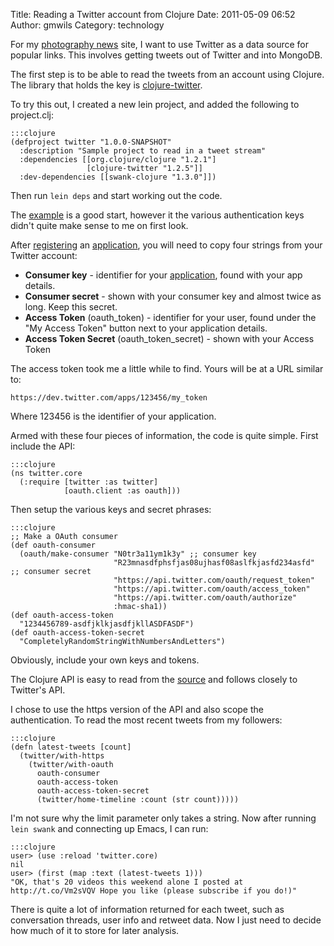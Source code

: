 Title: Reading a Twitter account from Clojure
Date: 2011-05-09 06:52
Author: gmwils
Category: technology

For my [photography news][] site, I want to use Twitter as a data source
for popular links. This involves getting tweets out of Twitter and into
MongoDB.

The first step is to be able to read the tweets from an account using
Clojure. The library that holds the key is [clojure-twitter][].

To try this out, I created a new lein project, and added the following
to project.clj:

    :::clojure
    (defproject twitter "1.0.0-SNAPSHOT"
      :description "Sample project to read in a tweet stream"
      :dependencies [[org.clojure/clojure "1.2.1"]
                     [clojure-twitter "1.2.5"]]
      :dev-dependencies [[swank-clojure "1.3.0"]])

Then run `lein deps` and start working out the code.

The [example][clojure-twitter] is a good start, however it the various
authentication keys didn't quite make sense to me on first look.

After [registering][] an [application][], you will need to copy four
strings from your Twitter account:

-   **Consumer key** - identifier for your [application][], found with
    your app details.
-   **Consumer secret** - shown with your consumer key and almost twice
    as long. Keep this secret.
-   **Access Token** (oauth\_token) - identifier for your user, found
    under the "My Access Token" button next to your application details.
-   **Access Token Secret** (oauth\_token\_secret) - shown with your
    Access Token

The access token took me a little while to find. Yours will be at a URL
similar to:

    https://dev.twitter.com/apps/123456/my_token

Where 123456 is the identifier of your application.

Armed with these four pieces of information, the code is quite simple.
First include the API:

    :::clojure
    (ns twitter.core
      (:require [twitter :as twitter]
                [oauth.client :as oauth]))

Then setup the various keys and secret phrases:

    :::clojure
    ;; Make a OAuth consumer
    (def oauth-consumer
      (oauth/make-consumer "N0tr3a11ym1k3y" ;; consumer key
                           "R23mnasdfphsfjas08ujhasf08aslfkjasfd234asfd" ;; consumer secret
                           "https://api.twitter.com/oauth/request_token"
                           "https://api.twitter.com/oauth/access_token"
                           "https://api.twitter.com/oauth/authorize"
                           :hmac-sha1))
    (def oauth-access-token
      "1234456789-asdfjklkjasdfjkllASDFASDF")
    (def oauth-access-token-secret
      "CompletelyRandomStringWithNumbersAndLetters")

Obviously, include your own keys and tokens.

The Clojure API is easy to read from the [source][] and follows closely
to Twitter's API.

I chose to use the https version of the API and also scope the
authentication. To read the most recent tweets from my followers:

    :::clojure
    (defn latest-tweets [count]
      (twitter/with-https
        (twitter/with-oauth
          oauth-consumer
          oauth-access-token
          oauth-access-token-secret
          (twitter/home-timeline :count (str count)))))

I'm not sure why the limit parameter only takes a string. Now after
running `lein swank` and connecting up Emacs, I can run:

    :::clojure
    user> (use :reload 'twitter.core)
    nil
    user> (first (map :text (latest-tweets 1)))
    "OK, that's 20 videos this weekend alone I posted at http://t.co/Vm2sVQV Hope you like (please subscribe if you do!)"

There is quite a lot of information returned for each tweet, such as
conversation threads, user info and retweet data. Now I just need to
decide how much of it to store for later analysis.

  [photography news]: http://photozeit.org/
  [clojure-twitter]: https://github.com/mattrepl/clojure-twitter
  [registering]: https://dev.twitter.com/apps/new
  [application]: https://dev.twitter.com/apps
  [source]: https://github.com/mattrepl/clojure-twitter/blob/master/src/twitter.clj
